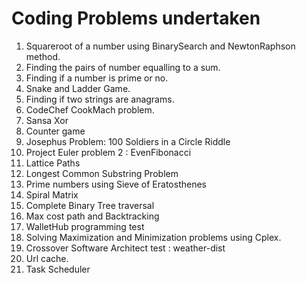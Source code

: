 Coding Problems undertaken
==========================

1. Squareroot of a number using BinarySearch and NewtonRaphson method.
2. Finding the pairs of number equalling to a sum.
3. Finding if a number is prime or no.
4. Snake and Ladder Game.
5. Finding if two strings are anagrams.
6. CodeChef CookMach problem.
7. Sansa Xor
8. Counter game
9. Josephus Problem: 100 Soldiers in a Circle Riddle
10. Project Euler problem 2 : EvenFibonacci
11. Lattice Paths
12. Longest Common Substring Problem
13. Prime numbers using Sieve of Eratosthenes
14. Spiral Matrix
15. Complete Binary Tree traversal
16. Max cost path and Backtracking
17. WalletHub programming test
18. Solving Maximization and Minimization problems using Cplex.
19. Crossover Software Architect test : weather-dist
20. Url cache.
21. Task Scheduler
